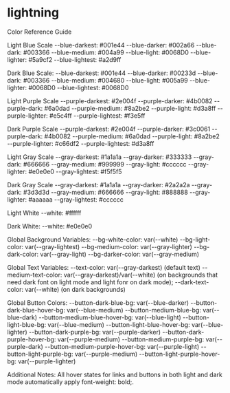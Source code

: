 # lightning

Color Reference Guide

Light Blue Scale
--blue-darkest: #001e44
--blue-darker: #002a66
--blue-dark: #003366
--blue-medium: #004a99
--blue-light: #0068D0
--blue-lighter: #5a9cf2
--blue-lightest: #a2d9ff

Dark Blue Scale:
--blue-darkest: #001e44
--blue-darker: #00233d
--blue-dark: #003366
--blue-medium: #004680
--blue-light: #005a99
--blue-lighter: #0068D0
--blue-lightest: #0068D0

Light Purple Scale
--purple-darkest: #2e004f
--purple-darker: #4b0082
--purple-dark: #6a0dad
--purple-medium: #8a2be2
--purple-light: #d3a8ff
--purple-lighter: #e5c4ff
--purple-lightest: #f3e5ff

Dark Purple Scale
--purple-darkest: #2e004f
--purple-darker: #3c0061
--purple-dark: #4b0082
--purple-medium: #6a0dad
--purple-light: #8a2be2
--purple-lighter: #c66df2
--purple-lightest: #d3a8ff

Light Gray Scale
--gray-darkest: #1a1a1a
--gray-darker: #333333
--gray-dark: #666666
--gray-medium: #999999
--gray-light: #cccccc
--gray-lighter: #e0e0e0
--gray-lightest: #f5f5f5

Dark Gray Scale
--gray-darkest: #1a1a1a
--gray-darker: #2a2a2a
--gray-dark: #3d3d3d
--gray-medium: #666666
--gray-light: #888888
--gray-lighter: #aaaaaa
--gray-lightest: #cccccc

Light White
--white: #ffffff

Dark White:
--white: #e0e0e0

Global Background Variables:
--bg-white-color: var(--white)
--bg-light-color: var(--gray-lightest)
--bg-medium-color: var(--gray-lighter)
--bg-dark-color: var(--gray-light)
--bg-darker-color: var(--gray-medium)

Global Text Variables:
--text-color: var(--gray-darkest) (default text)
--medium-text-color: var(--gray-darkest)/var(--white) (on backgrounds that need dark font on light mode and light fonr on dark mode);
--dark-text-color: var(--white) (on dark backgrounds)

Global Button Colors:
--button-dark-blue-bg: var(--blue-darker)
--button-dark-blue-hover-bg: var(--blue-medium)
--button-medium-blue-bg: var(--blue-dark)
--button-medium-blue-hover-bg: var(--blue-light)
--button-light-blue-bg: var(--blue-medium)
--button-light-blue-hover-bg: var(--blue-lighter)
--button-dark-purple-bg: var(--purple-darker)
--button-dark-purple-hover-bg: var(--purple-medium)
--button-medium-purple-bg: var(--purple-dark)
--button-medium-purple-hover-bg: var(--purple-light)
--button-light-purple-bg: var(--purple-medium)
--button-light-purple-hover-bg: var(--purple-lighter)

Additional Notes:
All hover states for links and buttons in both light and dark mode automatically apply font-weight: bold;.